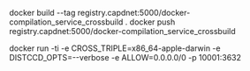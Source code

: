 docker build --tag registry.capdnet:5000/docker-compilation_service_crossbuild .
docker push registry.capdnet:5000/docker-compilation_service_crossbuild

docker run -ti -e CROSS_TRIPLE=x86_64-apple-darwin -e DISTCCD_OPTS=--verbose -e ALLOW=0.0.0.0/0 -p 10001:3632
